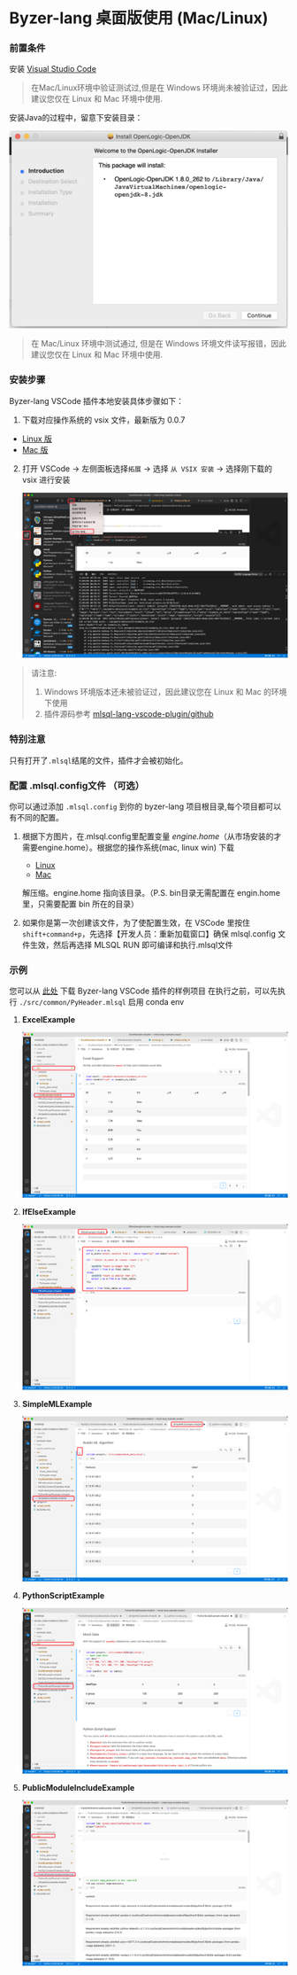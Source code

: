 # Byzer-lang 桌面版使用 (Mac/Linux)

### 前置条件
安装 [Visual Studio Code](https://code.visualstudio.com/)

> 在Mac/Linux环境中验证测试过,但是在 Windows 环境尚未被验证过，因此建议您仅在 Linux 和 Mac 环境中使用.

安装Java的过程中，留意下安装目录：

![jdk.png](images/jdk.png)

> 在 Mac/Linux 环境中测试通过, 但是在 Windows 环境文件读写报错，因此建议您仅在 Linux 和 Mac 环境中使用.

### 安装步骤

Byzer-lang VSCode 插件本地安装具体步骤如下：
  1. 下载对应操作系统的 vsix 文件，最新版为 0.0.7
  - [Linux 版](https://download.byzer.org/byzer-lang-linux-0.0.7.vsix)
  - [Mac 版](https://download.byzer.org/byzer-lang-mac-0.0.7.vsix)

  2. 打开 VSCode -> 左侧面板选择`拓展` -> 选择 `从 VSIX 安装` -> 选择刚下载的 vsix 进行安装

     ![img.png](images/img_local_install.png)

> 请注意:
> 1. Windows 环境版本还未被验证过，因此建议您在 Linux 和 Mac 的环境下使用
> 2. 插件源码参考 [mlsql-lang-vscode-plugin/github](https://github.com/allwefantasy/mlsql-lang-vscode-plugin)

### 特别注意

只有打开了`.mlsql`结尾的文件，插件才会被初始化。

### 配置 .mlsql.config文件 （可选）

你可以通过添加 `.mlsql.config` 到你的 byzer-lang 项目根目录,每个项目都可以有不同的配置。

1. 根据下方图片，在.mlsql.config里配置变量 *engine.home*（从市场安装的才需要engine.home）。根据您的操作系统(mac, linux win) 下载
   - [Linux](https://download.byzer.org/byzer-lang-linux-amd64-2.3.0-preview.tar.gz)
   - [Mac](https://download.byzer.org/byzer-lang-mac-amd64-2.3.0-preview.tar.gz)
   
   解压缩。engine.home 指向该目录。（P.S. bin目录无需配置在 engin.home 里，只需要配置 bin 所在的目录）
   
3. 如果你是第一次创建该文件，为了使配置生效，在 VSCode 里按住 `shift+command+p`，先选择【开发人员：重新加载窗口】确保 mlsql.config 文件生效，然后再选择 MLSQL RUN 即可编译和执行.mlsql文件

### 示例

您可以从 [此处](https://github.com/allwefantasy/mlsql-lang-example-project) 下载 Byzer-lang VSCode 插件的样例项目
在执行之前，可以先执行 `./src/common/PyHeader.mlsql`  启用 conda env 

1. **ExcelExample**

   ![img.png](images/img_eg_execl.png)

2. **IfElseExample**

   ![img_1.png](images/img_eg_ifelse.png)

3. **SimpleMLExample**

   ![img_2.png](images/img_eg_mlsqlnb.png)

4. **PythonScriptExample**

   ![img_3.png](images/img_eg_pyscript.png)

5. **PublicModuleIncludeExample**

   ![img_4.png](images/img_eg_module_include.png)